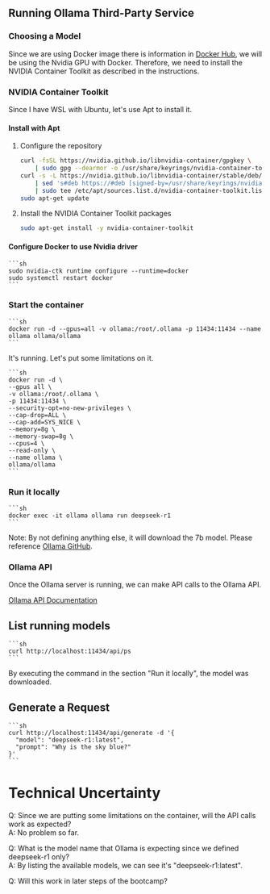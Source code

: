 ## Running Ollama Third-Party Service

### Choosing a Model

Since we are using Docker image there is information in [Docker Hub](https://hub.docker.com/r/ollama/ollama), we will be using the Nvidia GPU with Docker. Therefore, we need to install the NVIDIA Container Toolkit as described in the instructions.

### NVIDIA Container Toolkit

Since I have WSL with Ubuntu, let's use Apt to install it.

#### Install with Apt

1. Configure the repository
    ```sh
    curl -fsSL https://nvidia.github.io/libnvidia-container/gpgkey \
        | sudo gpg --dearmor -o /usr/share/keyrings/nvidia-container-toolkit-keyring.gpg
    curl -s -L https://nvidia.github.io/libnvidia-container/stable/deb/nvidia-container-toolkit.list \
        | sed 's#deb https://#deb [signed-by=/usr/share/keyrings/nvidia-container-toolkit-keyring.gpg] https://#g' \
        | sudo tee /etc/apt/sources.list.d/nvidia-container-toolkit.list
    sudo apt-get update
    ```

2. Install the NVIDIA Container Toolkit packages
    ```sh
    sudo apt-get install -y nvidia-container-toolkit
    ```

#### Configure Docker to use Nvidia driver
    ```sh
    sudo nvidia-ctk runtime configure --runtime=docker
    sudo systemctl restart docker
    ```

### Start the container

    ```sh
    docker run -d --gpus=all -v ollama:/root/.ollama -p 11434:11434 --name ollama ollama/ollama
    ```

It's running. Let's put some limitations on it.

    ```sh
    docker run -d \
    --gpus all \
    -v ollama:/root/.ollama \
    -p 11434:11434 \
    --security-opt=no-new-privileges \
    --cap-drop=ALL \
    --cap-add=SYS_NICE \
    --memory=8g \
    --memory-swap=8g \
    --cpus=4 \
    --read-only \
    --name ollama \
    ollama/ollama
    ```

### Run it locally

    ```sh
    docker exec -it ollama ollama run deepseek-r1
    ```

Note: By not defining anything else, it will download the 7b model. Please reference [Ollama GitHub](https://github.com/ollama/ollama).

### Ollama API

Once the Ollama server is running, we can make API calls to the Ollama API.

[Ollama API Documentation](https://github.com/ollama/ollama/blob/main/docs/api.md)

## List running models

    ```sh
    curl http://localhost:11434/api/ps
    ```

By executing the command in the section "Run it locally", the model was downloaded.

## Generate a Request

    ```sh
    curl http://localhost:11434/api/generate -d '{
      "model": "deepseek-r1:latest",
      "prompt": "Why is the sky blue?"
    }'
    ```

# Technical Uncertainty

Q: Since we are putting some limitations on the container, will the API calls work as expected?  
A: No problem so far.

Q: What is the model name that Ollama is expecting since we defined deepseek-r1 only?  
A: By listing the available models, we can see it's "deepseek-r1:latest".

Q: Will this work in later steps of the bootcamp?